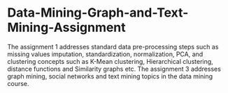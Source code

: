 # Data-Mining-Graph-and-Text-Mining-Assignment
The assignment 1 addresses standard data pre-processing steps such as missing values imputation, standardization, normalization, PCA, and clustering concepts such as K-Mean clustering, Hierarchical clustering, distance functions and Similarity graphs etc. 
The assignment 3 addresses graph mining, social networks and text mining topics in the data mining course.
